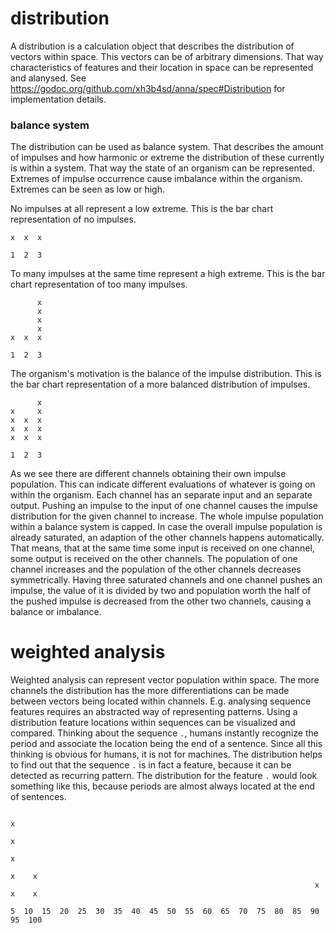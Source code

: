 # distribution
A distribution is a calculation object that describes the distribution of
vectors within space. This vectors can be of arbitrary dimensions. That way
characteristics of features and their location in space can be represented and
alanysed. See https://godoc.org/github.com/xh3b4sd/anna/spec#Distribution for
implementation details.

### balance system
The distribution can be used as balance system. That describes the amount of
impulses and how harmonic or extreme the distribution of these currently is
within a system. That way the state of an organism can be represented. Extremes
of impulse occurrence cause imbalance within the organism. Extremes can be seen
as low or high.

No impulses at all represent a low extreme. This is the bar chart
representation of no impulses.
```
x  x  x

1  2  3
```

To many impulses at the same time represent a high extreme. This is the bar
chart representation of too many impulses.
```
      x
      x
      x
      x
x  x  x

1  2  3
```

The organism's motivation is the balance of the impulse distribution. This is
the bar chart representation of a more balanced distribution of impulses.
```
      x
x     x
x  x  x
x  x  x
x  x  x

1  2  3
```

As we see there are different channels obtaining their own impulse population.
This can indicate different evaluations of whatever is going on within the
organism. Each channel has an separate input and an separate output. Pushing
an impulse to the input of one channel causes the impulse distribution for the
given channel to increase. The whole impulse population within a balance
system is capped. In case the overall impulse population is already saturated,
an adaption of the other channels happens automatically. That means, that at
the same time some input is received on one channel, some output is received on
the other channels. The population of one channel increases and the population
of the other channels decreases symmetrically. Having three saturated channels
and one channel pushes an impulse, the value of it is divided by two and
population worth the half of the pushed impulse is decreased from the other two
channels, causing a balance or imbalance.

# weighted analysis
Weighted analysis can represent vector population within space. The more
channels the distribution has the more differentiations can be made between
vectors being located within channels. E.g. analysing sequence features
requires an abstracted way of representing patterns. Using a distribution
feature locations within sequences can be visualized and compared. Thinking
about the sequence `.`, humans instantly recognize the period and associate the
location being the end of a sentence. Since all this thinking is obvious for
humans, it is not for machines. The distribution helps to find out that the
sequence `.` is in fact a feature, because it can be detected as recurring
pattern. The distribution for the feature `.` would look something like this,
because periods are almost always located at the end of sentences.
```
                                                                             x
                                                                             x
                                                                             x
                                                                        x    x
                                                                    x   x    x

5  10  15  20  25  30  35  40  45  50  55  60  65  70  75  80  85  90  95  100
```
